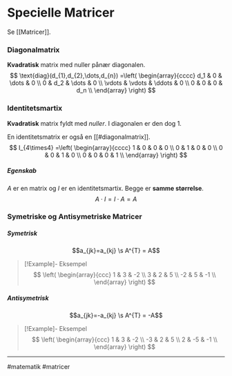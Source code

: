 # Specielle Matricer
Se [[Matricer]].

### Diagonalmatrix
**Kvadratisk** matrix med nuller pånær diagonalen.
$$
\text{diag}(d_{1},d_{2},\dots,d_{n}) =\left(
\begin{array}{cccc}
 d_1 & 0 & \dots & 0 \\
 0 & d_2 & \dots & 0 \\
 \vdots & \vdots & \ddots & 0 \\
 0 & 0 & 0 & d_n \\
\end{array}
\right)
$$


### Identitetsmartix
**Kvadratisk** matrix fyldt med *nuller*. I diagonalen er den dog $1$. 

En identitetsmatrix er også en [[#diagonalmatrix]].
$$
I_{4\times4} =\left(
\begin{array}{cccc}
 1 & 0 & 0 & 0 \\
 0 & 1 & 0 & 0 \\
 0 & 0 & 1 & 0 \\
 0 & 0 & 0 & 1 \\
\end{array}
\right)
$$

##### Egenskab
$A$ er en matrix og $I$ er en identitetsmartix. Begge er **samme størrelse**.
$$A \cdot I = I \cdot  A = A$$

### Symetriske og Antisymetriske Matricer

##### Symetrisk
$$a_{jk}=a_{kj} \s A^{T} = A$$
>[!Example]- Eksempel
>$$
>\left(
\begin{array}{ccc}
 1 & 3 & -2 \\
 3 & 2 & 5 \\
 -2 & 5 & -1 \\
\end{array}
\right)
$$


##### Antisymetrisk
$$a_{jk}=-a_{kj} \s A^{T} = -A$$
>[!Example]- Eksempel
>$$
>\left(
>\begin{array}{ccc}
> 1 & 3 & -2 \\
> -3 & 2 & 5 \\
> 2 & -5 & -1 \\
>\end{array}
>\right)
>$$

---
#matematik #matricer 